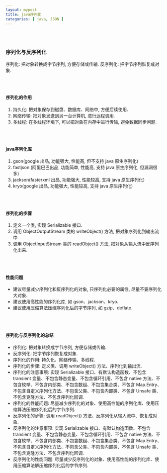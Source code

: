 ```yaml
---
layout: mypost
title: java序列化
categories: [ java, JSON ]
---
```


<br>
<br>

### 序列化与反序列化

序列化: 把对象转换成字节序列, 方便存储或传输.
反序列化: 把字节序列恢复成对象.

<br>
<br>

#### 序列化的作用

1. 持久化: 把对象保存到磁盘、数据库、网络中, 方便后续使用.
2. 网络传输: 把对象发送到另一台计算机, 进行远程调用.
3. 多线程: 在多线程环境下, 可以把对象在内存中进行传输, 避免数据同步问题.

<br>
<br>

#### java序列化库

1. gson(google 出品, 功能强大, 性能高, 但不支持 java 原生序列化)
2. fastjson (阿里巴巴出品, 功能简单, 性能高, 支持 java 原生序列化, 但漏洞很多)
3. jackson(fasterxml 出品, 功能强大, 性能较高, 支持 java 原生序列化)
4. kryo(google 出品, 功能强大, 性能较高, 支持 java 原生序列化)

<br>
<br>

#### 序列化的步骤

1. 定义一个类, 实现 Serializable 接口.
2. 调用 ObjectOutputStream 类的 writeObject() 方法, 把对象序列化到输出流中.
3. 调用 ObjectInputStream 类的 readObject() 方法, 把对象从输入流中反序列化出来.

<br>
<br>

#### 性能问题

- 建议尽量减少序列化和反序列化的对象, 只序列化必要的属性, 尽量不要序列化大对象.
- 建议使用高性能的序列化库, 如 gson、jackson、kryo.
- 建议使用压缩算法压缩序列化后的字节序列, 如 gzip、deflate.

<br>
<br>

#### 序列化与反序列化的总结

- 序列化: 把对象转换成字节序列, 方便存储或传输.
- 反序列化: 把字节序列恢复成对象.
- 序列化的作用: 持久化、网络传输、多线程.
- 序列化的步骤: 定义类、调用 writeObject() 方法、序列化到输出流.
- 序列化的注意事项: 实现 Serializable 接口、有默认构造函数、不包含 transient 变量、不包含静态变量、不包含循环引用、不包含
  native 方法、不包含枚举、不包含内部类、不包含数组、不包含集合类、不包含 Map.Entry、不包含自定义序列化方法、不包含父类、不包含内部类、不包含
  Unsafe 类、不包含克隆方法、不包含序列化回调.
- 序列化的性能问题: 尽量减少序列化的对象、使用高性能的序列化库、使用压缩算法压缩序列化后的字节序列.
- 反序列化的步骤: 调用 readObject() 方法、反序列化从输入流中、恢复成对象.
- 反序列化的注意事项: 实现 Serializable 接口、有默认构造函数、不包含 transient 变量、不包含静态变量、不包含循环引用、不包含
  native 方法、不包含枚举、不包含内部类、不包含数组、不包含集合类、不包含 Map.Entry、不包含自定义序列化方法、不包含父类、不包含内部类、不包含
  Unsafe 类、不包含克隆方法、不包含序列化回调.
- 反序列化的性能问题: 尽量减少反序列化的对象、使用高性能的序列化库、使用压缩算法解压缩序列化后的字节序列. 